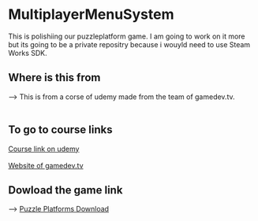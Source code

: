 # MultiplayerMenuSystem
This is polishiing our puzzleplatform game. I am going to work on it more but its going to be a private repositry because i wouyld need to use Steam Works SDK.
## Where is this from
--> This is from a corse of udemy made from the team of gamedev.tv.<br><br>
## To go to course links
[Course link on udemy](https://www.udemy.com/course/unrealmultiplayer)<br><br>
[Website of gamedev.tv](https://www.gamedev.tv/)
## Dowload the game link
--> [Puzzle Platforms Download](https://zkc08.itch.io/puzzle-platforms) 
